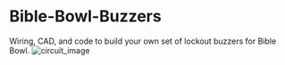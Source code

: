 # Bible-Bowl-Buzzers
Wiring, CAD, and code to build your own set of lockout buzzers for Bible Bowl.
![circuit_image](https://github.com/user-attachments/assets/58788d02-3fb9-4cfd-8d2f-648a3a45212c)
